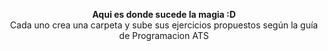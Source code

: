 <p align="center">
  <b>Aqui es donde sucede la magia :D</b><br>
  Cada uno crea una carpeta y sube sus ejercicios propuestos
  según la guía de Programacion ATS
</p>
